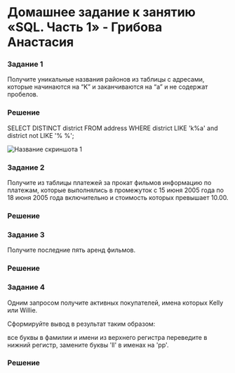 # Домашнее задание к занятию «SQL. Часть 1» - Грибова Анастасия

### Задание 1
Получите уникальные названия районов из таблицы с адресами, которые начинаются на “K” и заканчиваются на “a” и не содержат пробелов.
### Решение
SELECT DISTINCT district 
FROM address 
WHERE district  LIKE 'k%a' and district not LIKE  '% %';

![Название скриншота 1](https://github.com/gribova-anastasia/srlb-17/blob/2f764234b888e66bba9b77aa118e4d6247965c14/8.png)

### Задание 2
Получите из таблицы платежей за прокат фильмов информацию по платежам, которые выполнялись в промежуток с 15 июня 2005 года по 18 июня 2005 года включительно и стоимость которых превышает 10.00.
### Решение

### Задание 3
Получите последние пять аренд фильмов.
### Решение

### Задание 4
Одним запросом получите активных покупателей, имена которых Kelly или Willie.

Сформируйте вывод в результат таким образом:

все буквы в фамилии и имени из верхнего регистра переведите в нижний регистр,
замените буквы 'll' в именах на 'pp'.
### Решение
